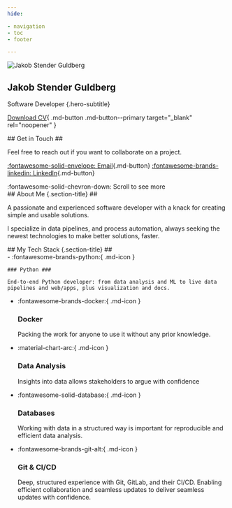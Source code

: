 ```yaml
---
hide:

- navigation
- toc
- footer

---
```


<section class="pane parallax" markdown>
<div class="hero" markdown>
<img src="https://github.com/jakob1379.png" alt="Jakob Stender Guldberg">

# Jakob Stender Guldberg #

Software Developer
{.hero-subtitle}

[Download CV](assets/Jakob_Stender_Guldberg_CV.pdf){ .md-button .md-button--primary target="_blank" rel="noopener" }
<!-- [Contact Me :fontawesome-solid-paper-plane:](mailto:jakob1379+jgalabs@gmail.com){ .md-button} -->

</div>
<div class="section" id="contact" markdown>
## Get in Touch ##

Feel free to reach out if you want to collaborate on a project.

[:fontawesome-solid-envelope: Email](mailto:jakob1379+ghpages@gmail.com){.md-button}
[:fontawesome-brands-linkedin: LinkedIn](https://www.linkedin.com/in/jakobaaes/){.md-button}

</div>

<div class="scroll-indicator-wrapper" markdown>
:fontawesome-solid-chevron-down: Scroll to see more
</div>
</section>

<section class="pane" id="content-pane" markdown>
<!-- Removed: <div id="initial-fade-overlay" class="fade-overlay"></div> -->
<div class="section" markdown> <!-- Removed: hidden class -->
## About Me {.section-title} ##

A passionate and experienced software developer with a knack for creating simple and usable
solutions.

I specialize in data pipelines, and process automation, always seeking the newest
technologies to make better solutions, faster.
</div>

<div class="section" markdown> <!-- Removed: hidden class -->
## My Tech Stack {.section-title} ##

<!-- markdownlint-disable MD001 MD023 -->
<div class="grid cards" markdown>
-   :fontawesome-brands-python:{ .md-icon }

    ### Python ###

    End-to-end Python developer: from data analysis and ML to live data pipelines and web/apps, plus visualization and docs.

- :fontawesome-brands-docker:{ .md-icon }

    ### Docker ###

    Packing the work for anyone to use it without any prior knowledge.

- :material-chart-arc:{ .md-icon }

    ### Data Analysis ###

    Insights into data allows stakeholders to argue with confidence

- :fontawesome-solid-database:{ .md-icon }

    ### Databases ###

    Working with data in a structured way is important for reproducible and efficient data analysis.

- :fontawesome-brands-git-alt:{ .md-icon }

    ### Git & CI/CD ###

    Deep, structured experience with Git, GitLab, and their CI/CD. Enabling efficient collaboration and seamless updates to deliver seamless updates with confidence.

<!-- - :fontawesome-brands-aws:{ .md-icon } -->

<!--     ### Cloud ### -->

<!--     Description of your cloud computing skills. E.g., experience with AWS, Azure, or Google Cloud. -->

</div>
<!-- markdownlint-restore MD001 MD023 -->
</div>

<div class="section" markdown> <!-- Removed: hidden class -->

</section>
